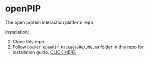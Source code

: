 # openPIP
The open protein interaction platform repo

Installation:
1. Clone this repo.
2. Follow `Docker OpenPIP Package/README.md` folder in this repo for installation guide.
[CLICK HERE](https://github.com/aniket328/openPIP/blob/dev10.0/Docker%20OpenPIP%20package/README.md)
